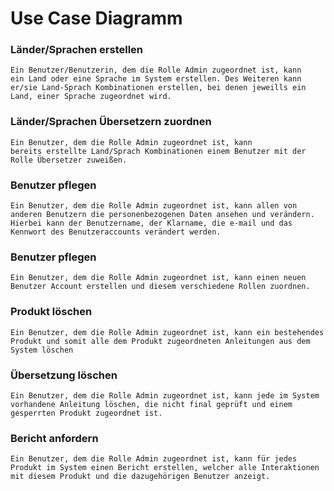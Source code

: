 # Use Case Diagramm

### Länder/Sprachen erstellen
    Ein Benutzer/Benutzerin, dem die Rolle Admin zugeordnet ist, kann 
    ein Land oder eine Sprache im System erstellen. Des Weiteren kann er/sie Land-Sprach Kombinationen erstellen, bei denen jeweills ein Land, einer Sprache zugeordnet wird.

### Länder/Sprachen Übersetzern zuordnen
    Ein Benutzer, dem die Rolle Admin zugeordnet ist, kann 
    bereits erstellte Land/Sprach Kombinationen einem Benutzer mit der Rolle Übersetzer zuweißen.

### Benutzer pflegen
    Ein Benutzer, dem die Rolle Admin zugeordnet ist, kann allen von anderen Benutzern die personenbezogenen Daten ansehen und verändern. Hierbei kann der Benutzername, der Klarname, die e-mail und das Kennwort des Benutzeraccounts verändert werden.

### Benutzer pflegen
    Ein Benutzer, dem die Rolle Admin zugeordnet ist, kann einen neuen Benutzer Account erstellen und diesem verschiedene Rollen zuordnen.

### Produkt löschen
    Ein Benutzer, dem die Rolle Admin zugeordnet ist, kann ein bestehendes Produkt und somit alle dem Produkt zugeordneten Anleitungen aus dem System löschen

### Übersetzung löschen
    Ein Benutzer, dem die Rolle Admin zugeordnet ist, kann jede im System vorhandene Anleitung löschen, die nicht final geprüft und einem gesperrten Produkt zugeordnet ist.

### Bericht anfordern
    Ein Benutzer, dem die Rolle Admin zugeordnet ist, kann für jedes Produkt im System einen Bericht erstellen, welcher alle Interaktionen mit diesem Produkt und die dazugehörigen Benutzer anzeigt.




